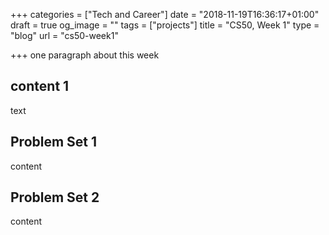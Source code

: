 +++
categories = ["Tech and Career"]
date = "2018-11-19T16:36:17+01:00"
draft = true
og_image = ""
tags = ["projects"]
title = "CS50, Week 1"
type = "blog"
url = "cs50-week1"

+++
one paragraph about this week

## content 1

text

## Problem Set 1

content

## Problem Set 2

content